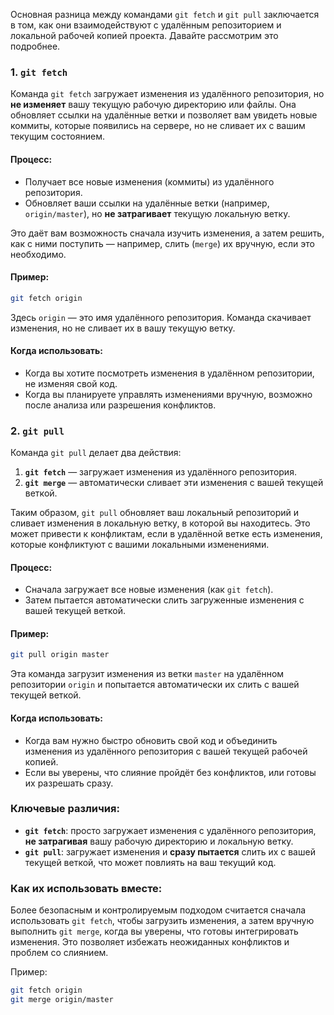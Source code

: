 Основная разница между командами `git fetch` и `git pull` заключается в том, как они взаимодействуют с удалённым репозиторием и локальной рабочей копией проекта. Давайте рассмотрим это подробнее.

### 1. **`git fetch`**
Команда `git fetch` загружает изменения из удалённого репозитория, но **не изменяет** вашу текущую рабочую директорию или файлы. Она обновляет ссылки на удалённые ветки и позволяет вам увидеть новые коммиты, которые появились на сервере, но не сливает их с вашим текущим состоянием.

#### Процесс:
- Получает все новые изменения (коммиты) из удалённого репозитория.
- Обновляет ваши ссылки на удалённые ветки (например, `origin/master`), но **не затрагивает** текущую локальную ветку.

Это даёт вам возможность сначала изучить изменения, а затем решить, как с ними поступить — например, слить (`merge`) их вручную, если это необходимо.

#### Пример:
```bash
git fetch origin
```
Здесь `origin` — это имя удалённого репозитория. Команда скачивает изменения, но не сливает их в вашу текущую ветку.

#### Когда использовать:
- Когда вы хотите посмотреть изменения в удалённом репозитории, не изменяя свой код.
- Когда вы планируете управлять изменениями вручную, возможно после анализа или разрешения конфликтов.

### 2. **`git pull`**
Команда `git pull` делает два действия:
1. **`git fetch`** — загружает изменения из удалённого репозитория.
2. **`git merge`** — автоматически сливает эти изменения с вашей текущей веткой.

Таким образом, `git pull` обновляет ваш локальный репозиторий и сливает изменения в локальную ветку, в которой вы находитесь. Это может привести к конфликтам, если в удалённой ветке есть изменения, которые конфликтуют с вашими локальными изменениями.

#### Процесс:
- Сначала загружает все новые изменения (как `git fetch`).
- Затем пытается автоматически слить загруженные изменения с вашей текущей веткой.

#### Пример:
```bash
git pull origin master
```
Эта команда загрузит изменения из ветки `master` на удалённом репозитории `origin` и попытается автоматически их слить с вашей текущей веткой.

#### Когда использовать:
- Когда вам нужно быстро обновить свой код и объединить изменения из удалённого репозитория с вашей текущей рабочей копией.
- Если вы уверены, что слияние пройдёт без конфликтов, или готовы их разрешать сразу.

### Ключевые различия:
- **`git fetch`**: просто загружает изменения с удалённого репозитория, **не затрагивая** вашу рабочую директорию и локальную ветку.
- **`git pull`**: загружает изменения и **сразу пытается** слить их с вашей текущей веткой, что может повлиять на ваш текущий код.

### Как их использовать вместе:
Более безопасным и контролируемым подходом считается сначала использовать `git fetch`, чтобы загрузить изменения, а затем вручную выполнить `git merge`, когда вы уверены, что готовы интегрировать изменения. Это позволяет избежать неожиданных конфликтов и проблем со слиянием.

Пример:
```bash
git fetch origin
git merge origin/master
```
